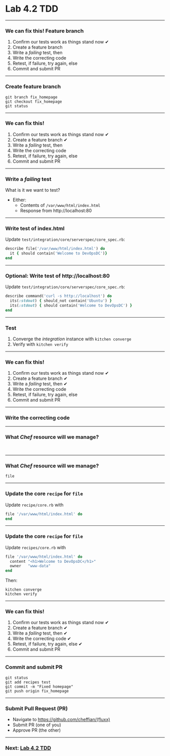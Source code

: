 # Lab 4.2 TDD

----

### We can fix this! Feature branch

1. Confirm our tests work as things stand now ✔︎
1. Create a feature branch
1. Write a _failing_ test, then
  1. Write the correcting code
  1. Retest, if failure, try again, else
1. Commit and submit PR


----

### Create feature branch

```
git branch fix_homepage
git checkout fix_homepage
git status
```

----

### We can fix this!

1. Confirm our tests work as things stand now ✔︎
1. Create a feature branch ✔︎
1. Write a _failing_ test, then
  1. Write the correcting code
  1. Retest, if failure, try again, else
1. Commit and submit PR

----

### Write a _failing_ test

What is it we want to test?
- Either:
  - Contents of `/var/www/html/index.html`
  - Response from http://localhost:80

----

### Write test of index.html

Update `test/integration/core/serverspec/core_spec.rb`:

```ruby
describe file('/var/www/html/index.html') do
  it { should contain('Welcome to DevOpsDC')}
end
```

----

### Optional: Write test of http://localhost:80

Update `test/integration/core/serverspec/core_spec.rb`:

```ruby
describe command('curl -s http://localhost') do
  its(:stdout) { should_not contain('Ubuntu') }
  its(:stdout) { should contain('Welcome to DevOpsDC') }
end
```

----

### Test

1. Converge the _integration_ instance with `kitchen converge`
1. Verify with `kitchen verify`

----

### We can fix this!

1. Confirm our tests work as things stand now ✔︎
1. Create a feature branch ✔︎
1. Write a _failing_ test, then ✔︎
  1. Write the correcting code
  1. Retest, if failure, try again, else
1. Commit and submit PR

---

### Write the correcting code

----

### What _Chef_ resource will we manage?

<br>

----

### What _Chef_ resource will we manage?

`file`

----

### Update the core `recipe` for `file`

Update `recipe/core.rb` with

```ruby
file '/var/www/html/index.html' do
end
```


----

### Update the core `recipe` for `file`

Update `recipes/core.rb` with

```ruby
file '/var/www/html/index.html' do
  content "<h1>Welcome to DevOpsDC</h1>"
  owner   "www-data"
end
```
Then:
```
kitchen converge
kitchen verify
```

----

### We can fix this!

1. Confirm our tests work as things stand now ✔︎
1. Create a feature branch ✔︎
1. Write a _failing_ test, then ✔︎
  1. Write the correcting code ✔︎
  1. Retest, if failure, try again, else ✔︎
1. Commit and submit PR

----

### Commit and submit PR

```
git status
git add recipes test
git commit -m "Fixed homepage"
git push origin fix_homepage
```

----

### Submit Pull Request (PR)

- Navigate to https://github.com/cheffian/(fluxx)
- Submit PR (one of you)
- Approve PR (the other)

----







### Next: [Lab 4.2 TDD](lab_4.2-tdd.md)
